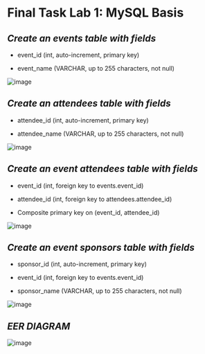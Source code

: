 # Final  Task Lab 1: MySQL Basis

## ***Create an events table with fields***

- event_id (int, auto-increment, primary key)

- event_name (VARCHAR, up to 255 characters, not null)


![image](https://github.com/user-attachments/assets/c328ba0b-3dea-4d73-8ce0-7179a7eba54b)


## ***Create an attendees table with fields***

- attendee_id (int, auto-increment, primary key)

- attendee_name (VARCHAR, up to 255 characters, not null)


![image](https://github.com/user-attachments/assets/8f03e3ab-68e2-4d6e-9912-49b02854c60c)





## ***Create an event attendees table with fields***

- event_id (int, foreign key to events.event_id)

- attendee_id (int, foreign key to attendees.attendee_id)

- Composite primary key on (event_id, attendee_id)
  

![image](https://github.com/user-attachments/assets/aed5b3e1-cf83-49a3-8d33-7ac6e75789ae)





## ***Create an event sponsors table with fields***

- sponsor_id (int, auto-increment, primary key)

- event_id (int, foreign key to events.event_id)

- sponsor_name (VARCHAR, up to 255 characters, not null)


![image](https://github.com/user-attachments/assets/652b46db-af74-471f-9272-51139eb0ec13)


 ## ***EER DIAGRAM***
![image](https://github.com/user-attachments/assets/c043820b-369b-4fbe-8c68-ac5dfba101fb)


